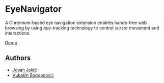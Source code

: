 # EyeNavigator
A Chromium-based eye navigation extension enables hands-free web browsing by using eye-tracking technology to control cursor movement and interactions.

[Demo](https://youtu.be/bA5M1iepqwQ)


## Authors

- [Jovan Jokić](https://github.com/jokicjovan)
- [Vukašin Bogdanović](https://github.com/vukasinb7)
